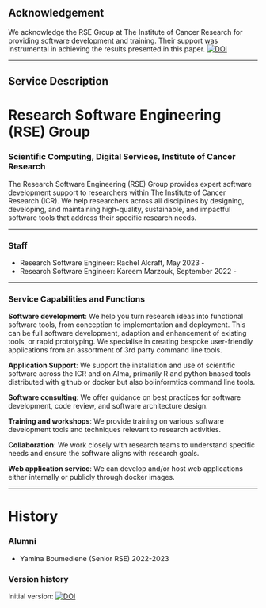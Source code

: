 ## Acknowledgement
We acknowledge the RSE Group at The Institute of Cancer Research for providing software development and training. Their support was instrumental in achieving the results presented in this paper. [![DOI](https://zenodo.org/badge/755024489.svg)](https://zenodo.org/doi/10.5281/zenodo.10638989)

---

## Service Description
# Research Software Engineering (RSE) Group

### Scientific Computing, Digital Services, Institute of Cancer Research  
The Research Software Engineering (RSE) Group provides expert software development support to researchers within The Institute of Cancer Research (ICR). We help researchers across all disciplines by designing, developing, and maintaining high-quality, sustainable, and impactful software tools that address their specific research needs.

---

### Staff
- Research Software Engineer: Rachel Alcraft, May 2023 -
- Research Software Engineer: Kareem Marzouk, September 2022 -

---

### Service Capabilities and Functions
**Software development**: We help you turn research ideas into functional software tools, from conception to implementation and deployment. 
This can be full software development, adaption and enhancement of existing tools, or rapid prototyping. 
We specialise in creating bespoke user-friendly applications from an assortment of 3rd party command line tools.

**Application Support**: We support the installation and use of scientific software across the ICR and on Alma, primarily R and python bnased tools distributed with github or docker but also boiinformtics command line tools.
  
**Software consulting**: We offer guidance on best practices for software development, code review, and software architecture design.  
  
**Training and workshops**: We provide training on various software development tools and techniques relevant to research activities.  
    
**Collaboration**: We work closely with research teams to understand specific needs and ensure the software aligns with research goals.  

**Web application service**: We can develop and/or host web applications either internally or publicly through docker images. 

---

# History

### Alumni
- Yamina Boumediene (Senior RSE) 2022-2023

### Version history
Initial version: [![DOI](https://zenodo.org/badge/755024489.svg)](https://zenodo.org/doi/10.5281/zenodo.10638989)




